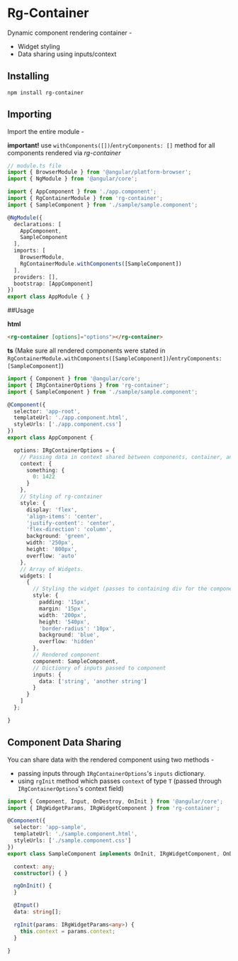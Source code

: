 # Rg-Container
Dynamic component rendering container - 
- Widget styling
- Data sharing using inputs/context

## Installing
`npm install rg-container`

## Importing
Import the entire module - 

**important!**
use `withComponents([])`/`entryComponents: []` method for all components rendered via *rg-container*
```typescript
// module.ts file
import { BrowserModule } from '@angular/platform-browser';
import { NgModule } from '@angular/core';

import { AppComponent } from './app.component';
import { RgContainerModule } from 'rg-container';
import { SampleComponent } from './sample/sample.component';

@NgModule({
  declarations: [
    AppComponent,
    SampleComponent
  ],
  imports: [
    BrowserModule,
    RgContainerModule.withComponents([SampleComponent])
  ],
  providers: [],
  bootstrap: [AppComponent]
})
export class AppModule { }
```

##Usage

**html**
```html
<rg-container [options]="options"></rg-container>
```

**ts** (Make sure all rendered components were stated in `RgContainerModule.withComponents([SampleComponent])`/`entryComponents:[SampleComponent]`)
```typescript
import { Component } from '@angular/core';
import { IRgContainerOptions } from 'rg-container';
import { SampleComponent } from './sample/sample.component';

@Component({
  selector: 'app-root',
  templateUrl: './app.component.html',
  styleUrls: ['./app.component.css']
})
export class AppComponent {

  options: IRgContainerOptions = {
    // Passing data in context shared between components, container, and this component
    context: {
      something: {
        0: 1422
      }
    },
    // Styling of rg-container
    style: {
      display: 'flex',
      'align-items': 'center',
      'justify-content': 'center',
      'flex-direction': 'column',
      background: 'green',
      width: '250px',
      height: '800px',
      overflow: 'auto'
    },
    // Array of Widgets.
    widgets: [
      {
        // Styling the widget (passes to containing div for the component)
        style: {
          padding: '15px',
          margin: '15px',
          width: '200px',
          height: '540px',
          'border-radius': '10px',
          background: 'blue',
          overflow: 'hidden'
        },
        // Rendered component
        component: SampleComponent,
        // Dictionry of inputs passed to component
        inputs: {
          data: ['string', 'another string']
        }
      }
    ]
  };

}

```

## Component Data Sharing

You can share data with the rendered component using two methods - 
- passing inputs through `IRgContainerOptions`'s `inputs` dictionary.
- using `rgInit` method which passes `context` of type `T` (passed through `IRgContainerOptions`'s context field)

```typescript
import { Component, Input, OnDestroy, OnInit } from '@angular/core';
import { IRgWidgetParams, IRgWidgetComponent } from 'rg-container';

@Component({
  selector: 'app-sample',
  templateUrl: './sample.component.html',
  styleUrls: ['./sample.component.css']
})
export class SampleComponent implements OnInit, IRgWidgetComponent, OnDestroy {

  context: any;
  constructor() { }

  ngOnInit() {
  }

  @Input()
  data: string[];

  rgInit(params: IRgWidgetParams<any>) {
    this.context = params.context;
  }

}

```
